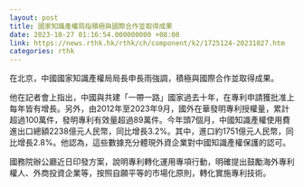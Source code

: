 ```yaml
---
layout: post
title: 國家知識產權局指積極與國際合作並取得成果
date: 2023-10-27 01:16:54.000000000 +08:00
link: https://news.rthk.hk/rthk/ch/component/k2/1725124-20231027.htm
categories: rthk
---
```


在北京，中國國家知識產權局局長申長雨強調，積極與國際合作並取得成果。

他在記者會上指出，中國與共建「一帶一路」國家過去十年，在專利申請獲批准上每年皆有增長。另外，由2012年至2023年9月，國外在華發明專利授權量，累計超過100萬件，發明專利有效量超過89萬件。今年頭7個月，中國知識產權使用費進出口總額2238億元人民幣，同比增長3.2%。其中，進口約1751億元人民幣，同比增長2.8%。他認為，這些數據充分體現外資企業對中國知識產權保護的認可。

國務院辦公廳近日印發方案，說明專利轉化運用專項行動，明確提出鼓勵海外專利權人、外商投資企業等，按照自願平等的市場化原則，轉化實施專利技術。
